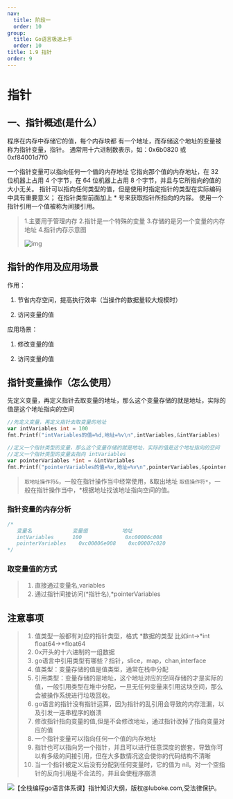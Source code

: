 ```yaml
---
nav:
  title: 阶段一
  order: 10
group:
  title: Go语言极速上手
  order: 10
title: 1.9 指针
order: 9
---
```


# 指针

## 一、指针概述(是什么）

程序在内存中存储它的值，每个内存块都 有一个地址，而存储这个地址的变量被称为指针变量，指针。
通常用十六进制数表示，如：0x6b0820 或 0xf84001d7f0

一个指针变量可以指向任何一个值的内存地址 它指向那个值的内存地址，在 32 位机器上占用 4 个字节，在 64 位机器上占用 8 个字节，并且与它所指向的值的大小无关。
指针可以指向任何类型的值，但是使用时指定指针的类型在实际编码中具有重要意义；
在指针类型前面加上 * 号来获取指针所指向的内容。
使用一个指针引用一个值被称为间接引用。

> 1.主要用于管理内存
> 2.指针是一个特殊的变量
> 3.存储的是另一个变量的内存地址
> 4.指针内存示意图
>
> ![img](https://wsk-mweb.oss-cn-hangzhou.aliyuncs.com/ipic/2021-07-01-094425.png)

## 指针的作用及应用场景

作用：
1. 节省内存空间，提高执行效率（当操作的数据量较大规模时）

2. 访问变量的值

应用场景：
1. 修改变量的值

2. 访问变量的值

## 指针变量操作（怎么使用）

先定义变量，再定义指针去取变量的地址，那么这个变量存储的就是地址，实际的值是这个地址指向的空间

```go
//先定义变量，再定义指针去取变量的地址
var intVariables int = 100
fmt.Printf("intVariables的值=%d,地址=%v\n",intVariables,&intVariables)

//定义一个指针类型的变量，那么这个变量存储的就是地址，实际的值是这个地址指向的空间
//定义一个指针类型的变量去指向 intVariables
var pointerVariables *int = &intVariables
fmt.Printf("pointerVariables的值=%v,地址=%v\n",pointerVariables,&pointerVariables)
```

> `取地址操作符&`，一般在指针操作当中经常使用，&取出地址
> `取值操作符*`，一般在指针操作当中，*根据地址找该地址指向空间的值。

### 指针变量的内存分析

```go
/*
   变量名             变量值           地址
   intVariables      100              0xc00006c008
   pointerVariables    0xc00006e008    0xc00007c020
*/
```

### 取变量值的方式

> 1. 直接通过变量名,variables
> 2. 通过指针间接访问(*指针名),*pointerVariables

## 注意事项

> 1. 值类型一般都有对应的指针类型，格式 *数据的类型 比如int->*int float64->*float64
> 2. 0x开头的十六进制的一组数据
> 3. go语言中引用类型有哪些？指针，slice，map，chan,interface
> 4. 值类型：变量存储的值是值类型，通常在栈中分配
> 5. 引用类型：变量存储的是地址，这个地址对应的空间存储的才是实际的值，一般引用类型在堆中分配，一旦无任何变量来引用这块空间，那么会被操作系统进行垃圾回收。
> 6. go语言的指针没有指针运算，因为指针的乱引用会导致的内存泄漏，以及引发一连串程序的崩溃
> 7. 修改指针指向变量的值,但是不会修改地址，通过指针改掉了指向变量对应的值
> 8. 一个指针变量可以指向任何一个值的内存地址
> 9. 指针也可以指向另一个指针，并且可以进行任意深度的嵌套，导致你可以有多级的间接引用，但在大多数情况这会使你的代码结构不清晰
> 10. 当一个指针被定义后没有分配到任何变量时，它的值为 nil。对一个空指针的反向引用是不合法的，并且会使程序崩溃

![【全栈编程go语言体系课】指针知识大纲，版权@luboke.com,受法律保护。](https://wsk-mweb.oss-cn-hangzhou.aliyuncs.com/ipic/2021-07-01-094706.png)